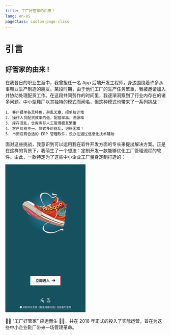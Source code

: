 ```yaml
---
title: 工厂好管家的由来！
lang: en-US
pageClass: custom-page-class
---
```


# 引言

## 好管家的由来 !

在我昔日的职业生涯中，我曾担任一名 App 后端开发工程师，身边围绕着许多从事鞋业生产制造的朋友。某段时期，由于他们工厂的生产任务繁重，我被邀请加入并协助处理配货工作。在这段共同劳作的时间里，我逐渐洞察到了行业内存在的诸多问题。中小型鞋厂以其独特的模式而闻名，但这种模式也带来了一系列挑战：

```
1. 客户报单各具特色，杂乱无章，报单统计难
2. 操作人员配货效率的低，配错率高，溯源难
3. 库存混乱，仓库库存人工管理极其繁重
4. 客户价格不一，款式多价格乱，记账困难！
5. 市面没有合适的 ERP 管理软件，没办法通过信息化技术辅助
```

面对这些挑战，我意识到可以运用我在软件开发方面的专长来提出解决方案。正是在这样的背景下，我萌生了一个想法：定制开发一款能够优化工厂管理流程的软件。由此，一款特定为了这些中小企业工厂量身定制打造的：

<div class="inline-container">
    <img src="/public/img/reason/main.jpg" alt="" class="fancybox" data-fancybox="gallery" width="50%">
</div>

💯💯<span class="highlight-text"> “工厂好管家”</span> 应运而生 🚀🚀，并在 2018 年正式的投入了实际运营，旨在为这些中小企业鞋厂带来一场管理革命。